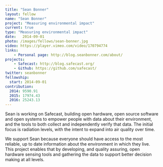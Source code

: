```yaml
---
title: "Sean Bonner"
layout: fellow
name: "Sean Bonner"
project: "Measuring environmental impact"
current: true
type: "Measuring environmental impact"
date:   2014-09-01
photo: /images/fellows/sean-bonner.jpg
video: https://player.vimeo.com/video/170794774
links:
    - Personal page: http://blog.seanbonner.com/about/
projects:
    - Safecast: http://blog.safecast.org/
    - Github: https://github.com/safecast/
twitter: seanbonner
fellowship:
  start: 2014-09-01
contribution:
  2014: 9590.91
  2015: 17974.43
  2016: 25243.13
---
```


Sean is working on Safecast, building open hardware, open source software and open systems to empower people with data about their environment, and the tools to both collect and independently verify that data. The initial focus is radiation levels, with the intent to expand into air quality over time.

We support Sean because everyone should have access to the most reliable, up to date information about the environment in which they live. This project enables that by developing, and quality assuring, open hardware sensing tools and gathering the data to support better decision making at all levels.

